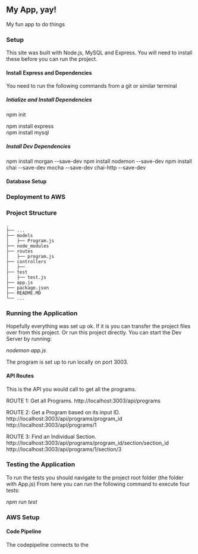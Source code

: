 ## My App, yay!
My fun app to do things 
 
### Setup 
This site was built with Node.js, MySQL and Express. 
You will need to install these before you can run the project.

#### Install Express and Dependencies 
You need to run the following commands from a git or similar terminal

##### Intialize and Install Dependencies
npm init

npm install express  
npm install mysql 

##### Install Dev Dependencies
npm install morgan --save-dev 
npm install nodemon --save-dev 
npm install chai --save-dev mocha --save-dev chai-http --save-dev 

#### Database Setup

### Deployment to AWS



### Project Structure

    .
    ├── ...
    ├── models	                   
    │   ├── Program.js                                
    ├── node_modules							 
    ├── routes
    │   ├── program.js         
    ├── controllers
    │   ├──  
    ├── test
    │   ├── test.js  
    ├── app.js  
    ├── package.json
    ├── README.MD
    └── ...
	
	
### Running the Application
Hopefully everything was set up ok. If it is you can transfer the project files over from this project.
Or run this project directly. You can start the Dev Server by running:

*nodemon app.js*

The program is set up to run locally on port 3003. 

#### API Routes
This is the API you would call to get all the programs.

ROUTE 1: Get all Programs. 
http://localhost:3003/api/programs

ROUTE 2: Get a Program based on its input ID.
http://localhost:3003/api/programs/program_id
http://localhost:3003/api/programs/1

ROUTE 3: Find an Individual Section.
http://localhost:3003/api/programs/program_id/section/section_id
http://localhost:3003/api/programs/1/section/3


### Testing the Application
To run the tests you should navigate to the project root folder (the folder with App.js) 
From here you can run the following command to execute four tests: 

*npm run test*


### AWS Setup 
#### Code Pipeline
The codepipeline connects to the 

